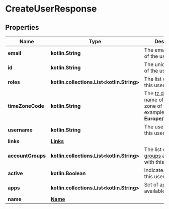 
# CreateUserResponse

## Properties
Name | Type | Description | Notes
------------ | ------------- | ------------- | -------------
**email** | **kotlin.String** | The email address of the user. | 
**id** | **kotlin.String** | The unique identifier of the user. | 
**roles** | **kotlin.collections.List&lt;kotlin.String&gt;** | The list of [roles](https://docs.adyen.com/account/user-roles) for this user. | 
**timeZoneCode** | **kotlin.String** | The [tz database name](https://en.wikipedia.org/wiki/List_of_tz_database_time_zones) of the time zone of the user. For example, **Europe/Amsterdam**. | 
**username** | **kotlin.String** | The username for this user. | 
**links** | [**Links**](Links.md) |  |  [optional]
**accountGroups** | **kotlin.collections.List&lt;kotlin.String&gt;** | The list of [account groups](https://docs.adyen.com/account/account-structure#account-groups) associated with this user. |  [optional]
**active** | **kotlin.Boolean** | Indicates whether this user is active. |  [optional]
**apps** | **kotlin.collections.List&lt;kotlin.String&gt;** | Set of apps available to this user |  [optional]
**name** | [**Name**](Name.md) |  |  [optional]



